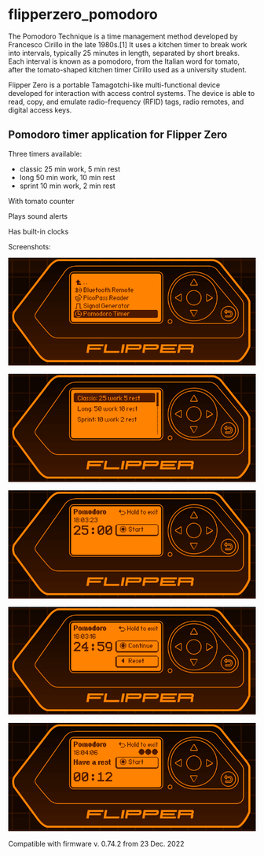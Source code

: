# flipperzero_pomodoro

The Pomodoro Technique is a time management method developed by Francesco Cirillo in the late 1980s.[1] It uses a kitchen timer to break work into intervals, typically 25 minutes in length, separated by short breaks. Each interval is known as a pomodoro, from the Italian word for tomato, after the tomato-shaped kitchen timer Cirillo used as a university student.

Flipper Zero is a portable Tamagotchi-like multi-functional device developed for interaction with access control systems. The device is able to read, copy, and emulate radio-frequency (RFID) tags, radio remotes, and digital access keys.

## Pomodoro timer application for Flipper Zero

Three timers available:

- classic 25 min work, 5 min rest
- long 50 min work, 10 min rest
- sprint 10 min work, 2 min rest

With tomato counter

Plays sound alerts

Has built-in clocks

Screenshots:

![](./misc/1.png)

![](./misc/2.png)

![](./misc/3.png)

![](./misc/4.png)

![](./misc/5.png)


Compatible with firmware v. 0.74.2 from 23 Dec. 2022
